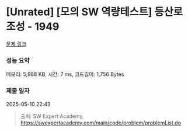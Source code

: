 # [Unrated] [모의 SW 역량테스트] 등산로 조성 - 1949 

[문제 링크](https://swexpertacademy.com/main/code/problem/problemDetail.do?contestProbId=AV5PoOKKAPIDFAUq) 

### 성능 요약

메모리: 5,988 KB, 시간: 7 ms, 코드길이: 1,756 Bytes

### 제출 일자

2025-05-10 22:43



> 출처: SW Expert Academy, https://swexpertacademy.com/main/code/problem/problemList.do